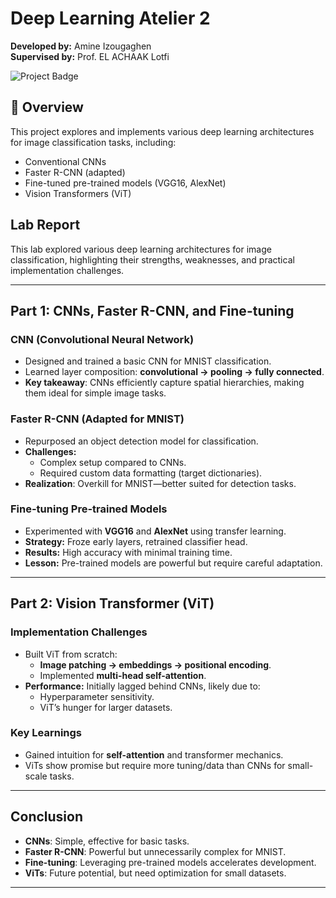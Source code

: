 # Deep Learning Atelier 2



**Developed by:** Amine Izougaghen  
**Supervised by:** Prof. EL ACHAAK Lotfi

![Project Badge](https://img.shields.io/badge/Deep%20Learning-PyTorch-blue)

## 📌 Overview

This project explores and implements various deep learning architectures for image classification tasks, including:
- Conventional CNNs
- Faster R-CNN (adapted)
- Fine-tuned pre-trained models (VGG16, AlexNet)
- Vision Transformers (ViT)

## Lab Report

This lab explored various deep learning architectures for image classification, highlighting their strengths, weaknesses, and practical implementation challenges.

---

## Part 1: CNNs, Faster R-CNN, and Fine-tuning

### CNN (Convolutional Neural Network)
- Designed and trained a basic CNN for MNIST classification.
- Learned layer composition: **convolutional → pooling → fully connected**.
- **Key takeaway**: CNNs efficiently capture spatial hierarchies, making them ideal for simple image tasks.

### Faster R-CNN (Adapted for MNIST)
- Repurposed an object detection model for classification.
- **Challenges:**
  - Complex setup compared to CNNs.
  - Required custom data formatting (target dictionaries).
- **Realization**: Overkill for MNIST—better suited for detection tasks.

### Fine-tuning Pre-trained Models
- Experimented with **VGG16** and **AlexNet** using transfer learning.
- **Strategy:** Froze early layers, retrained classifier head.
- **Results:** High accuracy with minimal training time.
- **Lesson:** Pre-trained models are powerful but require careful adaptation.

---

## Part 2: Vision Transformer (ViT)

### Implementation Challenges
- Built ViT from scratch:
  - **Image patching → embeddings → positional encoding**.
  - Implemented **multi-head self-attention**.
- **Performance:** Initially lagged behind CNNs, likely due to:
  - Hyperparameter sensitivity.
  - ViT’s hunger for larger datasets.

### Key Learnings
- Gained intuition for **self-attention** and transformer mechanics.
- ViTs show promise but require more tuning/data than CNNs for small-scale tasks.

---

## Conclusion
- **CNNs**: Simple, effective for basic tasks.
- **Faster R-CNN**: Powerful but unnecessarily complex for MNIST.
- **Fine-tuning**: Leveraging pre-trained models accelerates development.
- **ViTs**: Future potential, but need optimization for small datasets.

---


